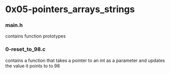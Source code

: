 # 0x05-pointers_arrays_strings

### main.h
contains function prototypes

### 0-reset_to_98.c
contains a function that takes a pointer
to an int as a parameter and updates the
value it points to to 98
